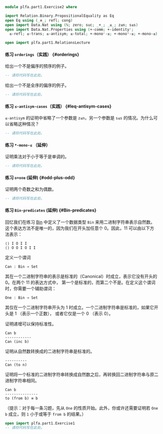 ```agda
module plfa.part1.Exercise2 where

import Relation.Binary.PropositionalEquality as Eq
open Eq using (_≡_; refl; cong)
open import Data.Nat using (ℕ; zero; suc; _+_; _≤_; z≤n; s≤s)
open import Data.Nat.Properties using (+-comm; +-identityʳ;
  ≤-refl; ≤-trans; ≤-antisym; ≤-total; +-monoʳ-≤; +-monoˡ-≤; +-mono-≤)

open import plfa.part1.RelationsLecture
```

#### 练习 `orderings`（实践） {#orderings}

给出一个不是偏序的预序的例子。

```agda
-- 请将代码写在此处。
```

给出一个不是全序的偏序的例子。

```agda
-- 请将代码写在此处。
```

#### 练习 `≤-antisym-cases`（实践） {#leq-antisym-cases}

`≤-antisym` 的证明中省略了一个参数是 `z≤n`，另一个参数是 `s≤s` 的情况。为什么可以省略这种情况？

```agda
-- 请将代码写在此处。
```

#### 练习 `*-mono-≤` （延伸）

证明乘法对于小于等于是单调的。

```agda
-- 请将代码写在此处。
```

#### 练习 `o+o≡e` (延伸) {#odd-plus-odd}

证明两个奇数之和为偶数。

```agda
-- 请将代码写在此处。
```

#### 练习 `Bin-predicates` (延伸) {#Bin-predicates}

回忆我们在练习 [Bin](/Naturals/#Bin) 中定义了一个数据类型 `Bin` 来用二进制字符串表示自然数。
这个表达方法不是唯一的，因为我们在开头加任意个 0。因此，11 可以由以下方法表示：

    ⟨⟩ I O I I
    ⟨⟩ O O I O I I

定义一个谓词

    Can : Bin → Set

其在一个二进制字符串的表示是标准的（Canonical）时成立，表示它没有开头的 0。在两个 11 的表达方式中，
第一个是标准的，而第二个不是。在定义这个谓词时，你需要一个辅助谓词：

    One : Bin → Set

其仅在一个二进制字符串开头为 1 时成立。一个二进制字符串是标准的，如果它开头是 1 （表示一个正数），
或者它仅是一个 0 （表示 0）。

证明递增可以保持标准性。

    Can b
    ------------
    Can (inc b)

证明从自然数转换成的二进制字符串是标准的。

    ----------
    Can (to n)

证明将一个标准的二进制字符串转换成自然数之后，再转换回二进制字符串与原二进制字符串相同。

    Can b
    ---------------
    to (from b) ≡ b

（提示：对于每一条习题，先从 `One` 的性质开始。此外，你或许还需要证明若
`One b` 成立，则 `1` 小于或等于 `from b` 的结果。）

```agda
open import plfa.part1.Exercise1
-- 请将代码写在此处。
```
